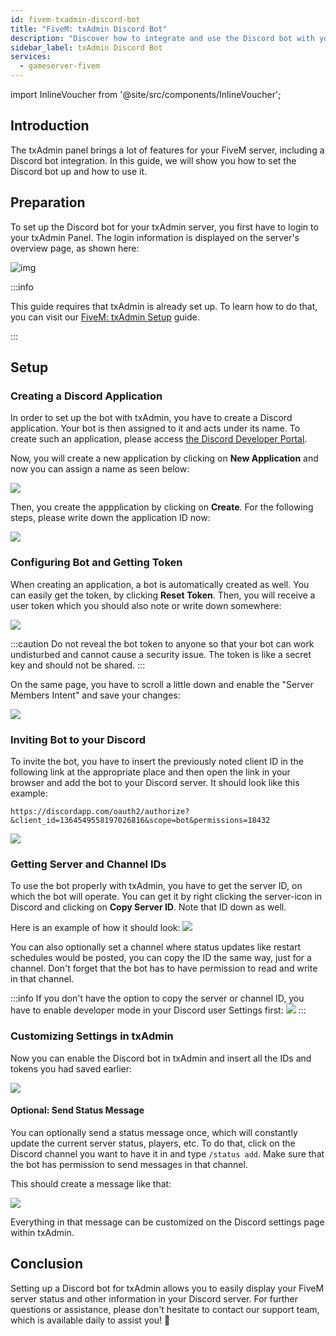 ```yaml
---
id: fivem-txadmin-discord-bot
title: "FiveM: txAdmin Discord Bot"
description: "Discover how to integrate and use the Discord bot with your txAdmin server for enhanced FiveM server management → Learn more now"
sidebar_label: txAdmin Discord Bot
services:
  - gameserver-fivem
---
```


import InlineVoucher from '@site/src/components/InlineVoucher';


## Introduction
The txAdmin panel brings a lot of features for your FiveM server, including a Discord bot integration.
In this guide, we will show you how to set the Discord bot up and how to use it.

<InlineVoucher />

## Preparation

To set up the Discord bot for your txAdmin server, you first have to login to your txAdmin Panel.
The login information is displayed on the server's overview page, as shown here:

![img](https://screensaver01.zap-hosting.com/index.php/s/69LdTK3FyNZNXid/download)

:::info

This guide requires that txAdmin is already set up. To learn how to do that, you can visit our [FiveM: txAdmin Setup](fivem-txadmin-setup.md) guide.

:::

## Setup

### Creating a Discord Application

In order to set up the bot with txAdmin, you have to create a Discord application. Your bot is then assigned to it and acts under its name. To create such an application, please access [the Discord Developer Portal](https://discord.com/developers/applications/).

Now, you will create a new application by clicking on **New Application** and now you can assign a name as seen below:

![](https://screensaver01.zap-hosting.com/index.php/s/YPbPtRaPEHZ7pB4/preview)

Then, you create the appplication by clicking on **Create**. For the following steps, please write down the application ID now:

![](https://screensaver01.zap-hosting.com/index.php/s/tzBNzKBGzX8j4EK/preview)


### Configuring Bot and Getting Token

When creating an application, a bot is automatically created as well. You can easily get the token, by clicking **Reset Token**. Then, you will receive a user token which you should also note or write down somewhere:

![](https://screensaver01.zap-hosting.com/index.php/s/5ypmywwPJxRAFax/preview)

:::caution
Do not reveal the bot token to anyone so that your bot can work undisturbed and cannot cause a security issue. The token is like a secret key and should not be shared.
:::

On the same page, you have to scroll a little down and enable the "Server Members Intent" and save your changes:

![](https://screensaver01.zap-hosting.com/index.php/s/c5SnKpn4GXtGM38/preview)

### Inviting Bot to your Discord

To invite the bot, you have to insert the previously noted client ID in the following link at the appropriate place and then open the link in your browser and add the bot to your Discord server. It should look like this example:
```
https://discordapp.com/oauth2/authorize?&client_id=1364549558197026816&scope=bot&permissions=18432
```

![](https://screensaver01.zap-hosting.com/index.php/s/yKX4ocRtrZ7zLWB/preview)


### Getting Server and Channel IDs

To use the bot properly with txAdmin, you have to get the server ID, on which the bot will operate.
You can get it by right clicking the server-icon in Discord and clicking on **Copy Server ID**. Note that ID down as well.

Here is an example of how it should look:
![](https://screensaver01.zap-hosting.com/index.php/s/GBZGZGRPQQo95ys/preview)

You can also optionally set a channel where status updates like restart schedules would be posted, you can copy the ID the same way, just for a channel.
Don't forget that the bot has to have permission to read and write in that channel.

:::info
If you don't have the option to copy the server or channel ID, you have to enable developer mode in your Discord user Settings first:
![](https://screensaver01.zap-hosting.com/index.php/s/gLRRxNsLL8Eb5jj/preview)
:::

### Customizing Settings in txAdmin

Now you can enable the Discord bot in txAdmin and insert all the IDs and tokens you had saved earlier:

![](https://screensaver01.zap-hosting.com/index.php/s/HBAEi9c7dMLLCBy/preview)

#### Optional: Send Status Message

You can optionally send a status message once, which will constantly update the current server status, players, etc.
To do that, click on the Discord channel you want to have it in and type `/status add`. Make sure that the bot has permission to send messages in that channel.

This should create a message like that:

![](https://screensaver01.zap-hosting.com/index.php/s/XnzsK4NGZTHYsM6/preview)

Everything in that message can be customized on the Discord settings page within txAdmin.

## Conclusion

Setting up a Discord bot for txAdmin allows you to easily display your FiveM server status and other information in your Discord server. For further questions or assistance, please don't hesitate to contact our support team, which is available daily to assist you! 🙂

<InlineVoucher />
